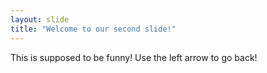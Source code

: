 ```yaml
---
layout: slide
title: "Welcome to our second slide!"
---
```

This is supposed to be funny!
Use the left arrow to go back!
